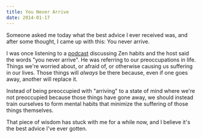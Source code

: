 ```yaml
---
title: You Never Arrive
date: 2014-01-17
---
```


Someone asked me today what the best advice I ever received was, and after some thought, I came up with this: You never arrive.

I was once listening to a [podcast](http://5by5.tv/b2w/3) discussing Zen habits and the host said the words "you never arrive". He was referring to our preoccupations in life. Things we're worried about, or afraid of, or otherwise causing us suffering in our lives. Those things will _always_ be there because, even if one goes away, another will replace it.

Instead of being preoccupied with "arriving" to a state of mind where we're not preoccupied because those things have gone away, we should instead train ourselves to form mental habits that minimize the suffering of those things themselves.

That piece of wisdom has stuck with me for a while now, and I believe it's the best advice I've ever gotten.
